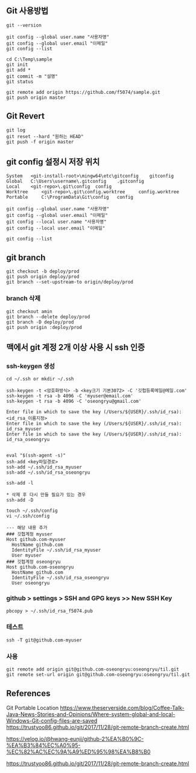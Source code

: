 ## Git 사용방법

    git --version

    git config --global user.name "사용자명"
    git config --global user.email "이메일"
    git config --list

    cd C:\Temp\sample
    git init
    git add *
    git commit -m "설명"
    git status

    git remote add origin https://github.com/f5074/sample.git
    git push origin master

## Git Revert
    git log
    git reset --hard "원하는 HEAD"
    git push -f origin master


## git config 설정시 저장 위치
    System	 <git-install-root>\mingw64\etc\gitconfig	 gitconfig
    Global	 C:\Users\username\.gitconfig	 .gitconfig
    Local	 <git-repo>\.git\config	 config
    Worktree	 <git-repo>\.git\config.worktree	 config.worktree
    Portable	 C:\ProgramData\Git\config	 config

    git config --global user.name "사용자명"
    git config --global user.email "이메일"
    git config --local user.name "사용자명"
    git config --local user.email "이메일"

    git config --list

## git branch
    git checkout -b deploy/prod
    git push origin deploy/prod
    git branch --set-upstream-to origin/deploy/prod

### branch 삭제
    git checkout amin
    git branch --delete deploy/prod
    git branch -D deploy/prod
    git push origin :deploy/prod



## 맥에서 git 계정 2개 이상 사용 시 ssh 인증


### ssh-keygen 생성
    cd ~/.ssh or mkdir ~/.ssh

    ssh-keygen -t <암호화방식> -b <key크기 기본3072> -C '깃헙등록메일@메일.com'
    ssh-keygen -t rsa -b 4096 -C 'myuser@email.com'
    ssh-keygen -t rsa -b 4096 -C 'oseongryu@gmail.com'

    Enter file in which to save the key (/Users/${USER}/.ssh/id_rsa): <id_rsa_이름지정>
    Enter file in which to save the key (/Users/${USER}/.ssh/id_rsa): id_rsa_myuser
    Enter file in which to save the key (/Users/${USER}/.ssh/id_rsa): id_rsa_oseongryu


    eval "$(ssh-agent -s)"
    ssh-add <key파일경로>
    ssh-add ~/.ssh/id_rsa_myuser
    ssh-add ~/.ssh/id_rsa_oseongryu

    ssh-add -l

    * 삭제 후 다시 만들 필요가 있는 경우
    ssh-add -D 

    touch ~/.ssh/config
    vi ~/.ssh/config

    --- 해당 내용 추가
    ### 깃헙계정 myuser
    Host github.com-myuser
      HostName github.com
      IdentityFile ~/.ssh/id_rsa_myuser
      User myuser
    ### 깃헙계정 oseongryu
    Host github.com-oseongryu
      HostName github.com
      IdentityFile ~/.ssh/id_rsa_oseongryu
      User oseongryu



### github > settings > SSH and GPG keys >> New SSH Key

    pbcopy > ~/.ssh/id_rsa_f5074.pub


### 테스트
    ssh -T git@github.com-myuser

### 사용
    git remote add origin git@github.com-oseongryu:oseongryu/til.git
    git remote set-url origin git@github.com-oseongryu:oseongryu/til.git

## References
Git Portable Location
https://www.theserverside.com/blog/Coffee-Talk-Java-News-Stories-and-Opinions/Where-system-global-and-local-Windows-Git-config-files-are-saved
https://trustyoo86.github.io/git/2017/11/28/git-remote-branch-create.html

https://velog.io/@hwang-eunji/github-2%EA%B0%9C-%EA%B3%84%EC%A0%95-%EC%82%AC%EC%9A%A9%ED%95%98%EA%B8%B0


https://trustyoo86.github.io/git/2017/11/28/git-remote-branch-create.html
